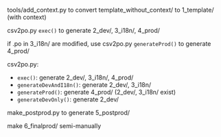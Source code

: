 tools/add_context.py to convert template_without_context/ to 1_template/ (with context)

csv2po.py `exec()` to generate 2_dev/, 3_i18n/, 4_prod/

if .po in 3_i18n/ are modified, use csv2po.py `generateProd()` to generate 4_prod/

csv2po.py:
* `exec()`: generate 2_dev/, 3_i18n/, 4_prod/
* `generateDevAndI18n()`: generate 2_dev/, 3_i18n/
* `generateProd()`: generate 4_prod/ (2_dev/, 3_i18n/ exist)
* `generateDevOnly()`: generate 2_dev/

make_postprod.py to generate 5_postprod/

make 6_finalprod/ semi-manually

